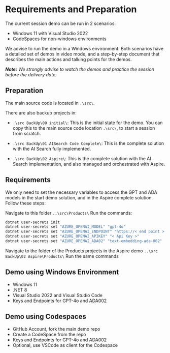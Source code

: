 # Requirements and Preparation

The current session demo can be run in 2 scenarios:
- Windows 11 with Visual Studio 2022
- CodeSpaces for non-windows environments

We advise to run the demo in a Windows environment. Both scenarios have a detailed set of demos in video mode, and a step-by-step document that describes the main actions and talking points for the demos.

***Note:** We strongly advise to watch the demos and practice the session before the delivery date.*

## Preparation

The main source code is located in `.\src\`.

There are also backup projects in:

- `.\src BackUp\00 initial\`: This is the initial state for the demo. You can copy this to the main source code location `.\src\`, to start a session from scratch.

- `.\src BackUp\01 AISearch Code Complete\`: This is the complete solution with the AI Search fully implemented.

- `.\src BackUp\02 Aspire\`: This is the complete solution with the AI Search implementation, and also managed and orchestrated with Aspire.

## Requirements

We only need to set the necessary variables to access the GPT and ADA models in the start demo solution, and in the Aspire complete solution. Follow these steps:

Navigate to this folder `..\src\Products\`
Run the commands:

```bash
dotnet user-secrets init
dotnet user-secrets set "AZURE_OPENAI_MODEL" "gpt-4o"
dotnet user-secrets set "AZURE_OPENAI_ENDPOINT" "https://< end point >.openai.azure.com/"
dotnet user-secrets set "AZURE_OPENAI_APIKEY" "< Api Key >"
dotnet user-secrets set "AZURE_OPENAI_ADA02" "text-embedding-ada-002"
```

Navigate to the folder of the Products projects in the Aspire demo `..\src BackUp\02 Aspire\Products\`
Run the same commands

## Demo using Windows Environment

- Windows 11
- .NET 8
- Visual Studio 2022 and Visual Studio Code
- Keys and Endpoints for GPT-4o and ADA002

## Demo using Codespaces

- GitHub Account, fork the main demo repo
- Create a CodeSpace from the repo
- Keys and Endpoints for GPT-4o and ADA002
- Optional, use VSCode as client for the Codespace